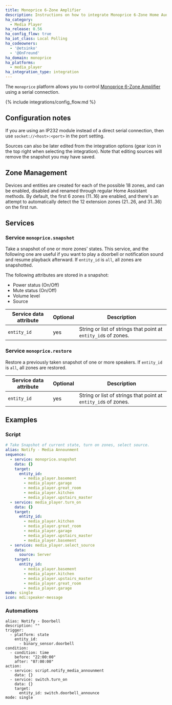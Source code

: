 ```yaml
---
title: Monoprice 6-Zone Amplifier
description: Instructions on how to integrate Monoprice 6-Zone Home Audio Controller into Home Assistant.
ha_category:
  - Media Player
ha_release: 0.56
ha_config_flow: true
ha_iot_class: Local Polling
ha_codeowners:
  - '@etsinko'
  - '@OnFreund'
ha_domain: monoprice
ha_platforms:
  - media_player
ha_integration_type: integration
---
```


The `monoprice` platform allows you to control [Monoprice 6-Zone Amplifier](https://www.monoprice.com/product?p_id=10761) using a serial connection.

{% include integrations/config_flow.md %}


## Configuration notes

If you are using an IP232 module instead of a direct serial connection, then use `socket://<host>:<port>` in the port setting.
  
Sources can also be later edited from the integration options (gear icon in the top right when selecting the integration). Note that editing sources will remove the snapshot you may have saved.

## Zone Management

Devices and entities are created for each of the possible 18 zones, and can be enabled, disabled and renamed through regular Home Assistant methods.
By default, the first 6 zones (11..16) are enabled, and there's an attempt to automatically detect the 12 extension zones (21..26, and 31..36) on the first run.

## Services

### Service `monoprice.snapshot`

Take a snapshot of one or more zones' states. This service, and the following one are useful if you want to play a doorbell or notification sound and resume playback afterward. If `entity_id` is `all`, all zones are snapshotted.

The following attributes are stored in a snapshot:

- Power status (On/Off)
- Mute status (On/Off)
- Volume level
- Source

| Service data attribute | Optional | Description |
| ---------------------- | -------- | ----------- |
| `entity_id` | yes | String or list of strings that point at `entity_id`s of zones.

### Service `monoprice.restore`

Restore a previously taken snapshot of one or more speakers. If `entity_id` is `all`, all zones are restored.

| Service data attribute | Optional | Description |
| ---------------------- | -------- | ----------- |
| `entity_id` | yes | String or list of strings that point at `entity_id`s of zones.


## Examples

### Script

```yaml
# Take Snapshot of current state, turn on zones, select source.
alias: Notify - Media Announment
sequence:
  - service: monoprice.snapshot
    data: {}
    target:
      entity_id:
        - media_player.basement
        - media_player.garage
        - media_player.great_room
        - media_player.kitchen
        - media_player.upstairs_master
  - service: media_player.turn_on
    data: {}
    target:
      entity_id:
        - media_player.kitchen
        - media_player.great_room
        - media_player.garage
        - media_player.upstairs_master
        - media_player.basement
  - service: media_player.select_source
    data:
      source: Server
    target:
      entity_id:
        - media_player.basement
        - media_player.kitchen
        - media_player.upstairs_master
        - media_player.great_room
        - media_player.garage
mode: single
icon: mdi:speaker-message
```

### Automations
```
alias: Notify - Doorbell
description: ""
trigger:
  - platform: state
    entity_id:
      - binary_sensor.doorbell
condition:
  - condition: time
    before: "22:00:00"
    after: "07:00:00"
action:
  - service: script.notify_media_announment
    data: {}
  - service: switch.turn_on
    data: {}
    target:
      entity_id: switch.doorbell_announce
mode: single
```
